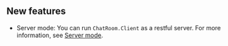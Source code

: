 ## New features
- Server mode: You can run `ChatRoom.Client` as a restful server. For more information, see [Server mode](../index.md#-server-mode).